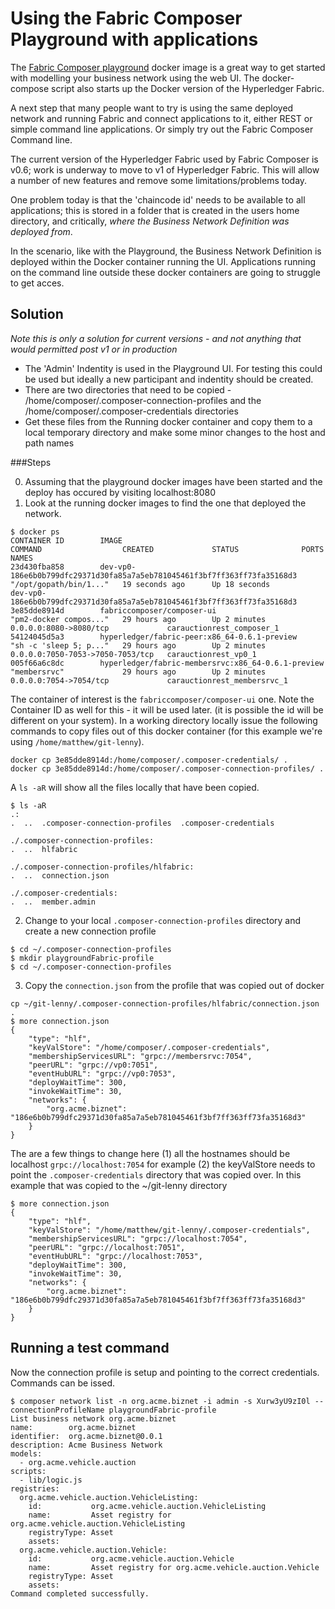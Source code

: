 # Using the Fabric Composer Playground with applications

The [Fabric Composer playground](https://fabric-composer.github.io/start/getting-started-playground.html) docker image is a great way to get started with modelling your business network using the web UI. The docker-compose script also starts up the Docker version of the Hyperledger Fabric. 

A next step that many people want to try is using the same deployed network and running Fabric and connect applications to it, either REST or simple command line applications. Or simply try out the Fabric Composer Command line.

The current version of the Hyperledger Fabric used by Fabric Composer is v0.6; work is underway to move to v1 of Hyperledger Fabric. This will allow a number of new features and remove some limitations/problems today. 

One problem today is that the 'chaincode id' needs to be available to all applications; this is stored  in a folder that is created in the users home directory, and critically, *where the Business Network Definition was deployed from*.  

In the scenario, like with the Playground, the Business Network Definition is deployed within the Docker container running the UI. Applications running on the command line outside these docker containers are going to struggle to get acces.

## Solution
*Note this is only a solution for current versions - and not anything that would permitted post v1 or in production*

* The 'Admin' Indentity is used in the Playground UI. For testing this could be used but ideally a new participant and indentity should be created. 
* There are two directories that need to be copied - /home/composer/.composer-connection-profiles and the /home/composer/.composer-credentials directories
* Get these files from the Running docker container and copy them to a local temporary directory and make some minor changes to the host and path names

###Steps

0. Assuming that the playground docker images have been started and the deploy has occured by visiting localhost:8080
1. Look at the running docker images to find the one that deployed the network.
```
$ docker ps
CONTAINER ID        IMAGE                                                                      COMMAND                  CREATED             STATUS              PORTS                              NAMES
23d430fba858        dev-vp0-186e6b0b799dfc29371d30fa85a7a5eb781045461f3bf7ff363ff73fa35168d3   "/opt/gopath/bin/1..."   19 seconds ago      Up 18 seconds                                          dev-vp0-186e6b0b799dfc29371d30fa85a7a5eb781045461f3bf7ff363ff73fa35168d3
3e85dde8914d        fabriccomposer/composer-ui                                                 "pm2-docker compos..."   29 hours ago        Up 2 minutes        0.0.0.0:8080->8080/tcp             carauctionrest_composer_1
54124045d5a3        hyperledger/fabric-peer:x86_64-0.6.1-preview                               "sh -c 'sleep 5; p..."   29 hours ago        Up 2 minutes        0.0.0.0:7050-7053->7050-7053/tcp   carauctionrest_vp0_1
005f66a6c8dc        hyperledger/fabric-membersrvc:x86_64-0.6.1-preview                         "membersrvc"             29 hours ago        Up 2 minutes        0.0.0.0:7054->7054/tcp             carauctionrest_membersrvc_1

```
The container of interest is the `fabriccomposer/composer-ui` one. Note the Container ID as well for this - it will be used later. (it is possible the id will be different on your system). In a working directory locally issue the following commands to copy files out of this docker container (for this example we're using  `/home/matthew/git-lenny`).

```
docker cp 3e85dde8914d:/home/composer/.composer-credentials/ .
docker cp 3e85dde8914d:/home/composer/.composer-connection-profiles/ .
```

A `ls -aR` will show all the files locally that have been copied.

```
$ ls -aR
.:
.  ..  .composer-connection-profiles  .composer-credentials

./.composer-connection-profiles:
.  ..  hlfabric

./.composer-connection-profiles/hlfabric:
.  ..  connection.json

./.composer-credentials:
.  ..  member.admin  
```

2. Change to your local `.composer-connection-profiles` directory and create a new connection profile

```
$ cd ~/.composer-connection-profiles
$ mkdir playgroundFabric-profile
$ cd ~/.composer-connection-profiles
```

3. Copy the `connection.json` from the profile that was copied out of docker

```
cp ~/git-lenny/.composer-connection-profiles/hlfabric/connection.json  .
$ more connection.json 
{
    "type": "hlf",
    "keyValStore": "/home/composer/.composer-credentials",
    "membershipServicesURL": "grpc://membersrvc:7054",
    "peerURL": "grpc://vp0:7051",
    "eventHubURL": "grpc://vp0:7053",
    "deployWaitTime": 300,
    "invokeWaitTime": 30,
    "networks": {
        "org.acme.biznet": "186e6b0b799dfc29371d30fa85a7a5eb781045461f3bf7ff363ff73fa35168d3"
    }
}
````

The are a few things to change here (1) all the hostnames should be localhost `grpc://localhost:7054` for example (2) the keyValStore needs to point the `.composer-credentials` directory that was copied over. In this example that was copied to the ~/git-lenny directory

```
$ more connection.json 
{
    "type": "hlf",
    "keyValStore": "/home/matthew/git-lenny/.composer-credentials",
    "membershipServicesURL": "grpc://localhost:7054",
    "peerURL": "grpc://localhost:7051",
    "eventHubURL": "grpc://localhost:7053",
    "deployWaitTime": 300,
    "invokeWaitTime": 30,
    "networks": {
        "org.acme.biznet": "186e6b0b799dfc29371d30fa85a7a5eb781045461f3bf7ff363ff73fa35168d3"
    }
}
```

## Running a test command
Now the connection profile is setup and pointing to the correct credentials. Commands can be issed. 

```
$ composer network list -n org.acme.biznet -i admin -s Xurw3yU9zI0l --connectionProfileName playgroundFabric-profile
List business network org.acme.biznet
name:        org.acme.biznet
identifier:  org.acme.biznet@0.0.1
description: Acme Business Network
models: 
  - org.acme.vehicle.auction
scripts: 
  - lib/logic.js
registries: 
  org.acme.vehicle.auction.VehicleListing: 
    id:           org.acme.vehicle.auction.VehicleListing
    name:         Asset registry for org.acme.vehicle.auction.VehicleListing
    registryType: Asset
    assets: 
  org.acme.vehicle.auction.Vehicle: 
    id:           org.acme.vehicle.auction.Vehicle
    name:         Asset registry for org.acme.vehicle.auction.Vehicle
    registryType: Asset
    assets: 
Command completed successfully.

```
